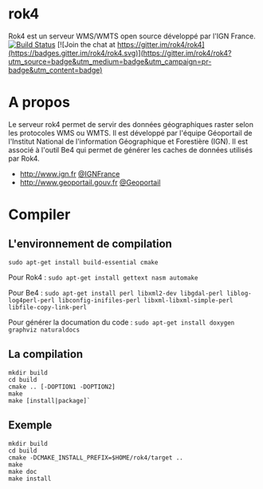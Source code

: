 rok4
====

Rok4 est un serveur WMS/WMTS open source développé par l'IGN France.
[![Build Status](https://travis-ci.org/rok4/rok4.svg?branch=master)](https://travis-ci.org/rok4/rok4)
[![Join the chat at https://gitter.im/rok4/rok4](https://badges.gitter.im/rok4/rok4.svg)](https://gitter.im/rok4/rok4?utm_source=badge&utm_medium=badge&utm_campaign=pr-badge&utm_content=badge)

# A propos

Le serveur rok4 permet de servir des données géographiques raster selon les protocoles WMS ou WMTS.
Il est développé par l'équipe Géoportail de l'Institut National de l'information Géographique et Forestière (IGN).
Il est associé à l'outil Be4 qui permet de générer les caches de données utilisés par Rok4.

* http://www.ign.fr [@IGNFrance](https://twitter.com/IGNFrance)
* http://www.geoportail.gouv.fr [@Geoportail](https://twitter.com/Geoportail)

# Compiler
## L'environnement de compilation
`sudo apt-get install build-essential cmake`

Pour Rok4 :
`sudo apt-get install gettext nasm automake`

Pour Be4 :
`sudo apt-get install perl libxml2-dev libgdal-perl liblog-log4perl-perl libconfig-inifiles-perl libxml-libxml-simple-perl libfile-copy-link-perl`

Pour générer la documation du code :
`sudo apt-get install doxygen graphviz naturaldocs`

## La compilation
```
mkdir build 
cd build 
cmake .. [-DOPTION1 -DOPTION2]
make 
make [install|package]`
```

Exemple
-------
```
mkdir build
cd build
cmake -DCMAKE_INSTALL_PREFIX=$HOME/rok4/target ..
make
make doc
make install
```
